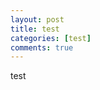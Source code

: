```yaml
---
layout: post
title: test
categories: [test]
comments: true
---
```


test


























































